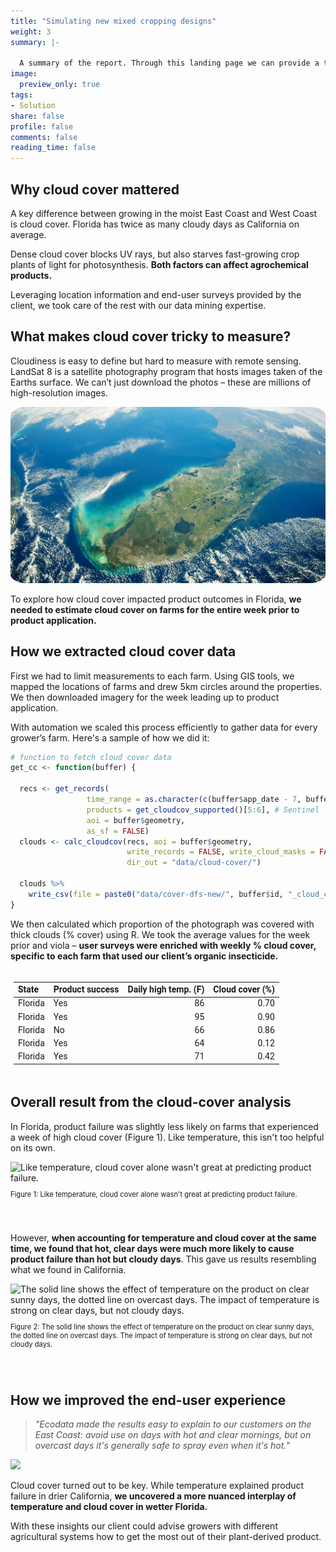 ```yaml
---
title: "Simulating new mixed cropping designs"
weight: 3
summary: |- 

  A summary of the report. Through this landing page we can provide a table of contents of multiple reports, spanning different projects. You can click the image or report title to dive in, or access reports through the upper navigation bar.
image:
  preview_only: true
tags:
- Solution
share: false
profile: false
comments: false
reading_time: false
---
```

<script src="{{< blogdown/postref >}}index_files/kePrint/kePrint.js"></script>
<link href="{{< blogdown/postref >}}index_files/lightable/lightable.css" rel="stylesheet" />



<style>
p.caption {
  font-size: 0.8em;
  padding: 0px 0px 40px 0px;
}
qt {
  color:#525252;
}
</style>

## Why cloud cover mattered

A key difference between growing in the moist East Coast and West Coast is cloud cover. Florida has twice as many cloudy days as California on average.

Dense cloud cover blocks UV rays, but also starves fast-growing crop plants of light for photosynthesis. **Both factors can affect agrochemical products.**

Leveraging location information and end-user surveys provided by the client, we took care of the rest with our data mining expertise.

## What makes cloud cover tricky to measure?

Cloudiness is easy to define but hard to measure with remote sensing. LandSat 8 is a satellite photography program that hosts images taken of the Earths surface. We can’t just download the photos – these are millions of high-resolution images.

<img src="landsat.jpg" style="border-radius: 5%;" />

To explore how cloud cover impacted product outcomes in Florida, **we needed to estimate cloud cover on farms for the entire week prior to product application.**

## How we extracted cloud cover data

First we had to limit measurements to each farm. Using GIS tools, we mapped the locations of farms and drew 5km circles around the properties. We then downloaded imagery for the week leading up to product application.

With automation we scaled this process efficiently to gather data for every grower’s farm. Here's a sample of how we did it:


```r
# function to fetch cloud cover data
get_cc <- function(buffer) {
  
  recs <- get_records(
                 time_range = as.character(c(buffer$app_date - 7, buffer$app_date)), 
                 products = get_cloudcov_supported()[5:6], # Sentinel
                 aoi = buffer$geometry, 
                 as_sf = FALSE)
  clouds <- calc_cloudcov(recs, aoi = buffer$geometry, 
                          write_records = FALSE, write_cloud_masks = FALSE, 
                          dir_out = "data/cloud-cover/")
  
  clouds %>%
    write_csv(file = paste0("data/cover-dfs-new/", buffer$id, "_cloud_cover.csv"))
}
```

We then calculated which proportion of the photograph was covered with thick clouds (% cover) using R. We took the average values for the week prior and viola – **user surveys were enriched with weekly % cloud cover, specific to each farm that used our client’s organic insecticide.**

<div style="border: 0; overflow-x: auto; padding: 5px;"><table class=" lightable-minimal" style="font-family: Roboto; margin-left: auto; margin-right: auto;">
 <thead>
  <tr>
   <th style="text-align:left;"> State </th>
   <th style="text-align:left;"> Product success </th>
   <th style="text-align:right;"> Daily high temp. (F) </th>
   <th style="text-align:right;"> Cloud cover (%) </th>
  </tr>
 </thead>
<tbody>
  <tr>
   <td style="text-align:left;"> Florida </td>
   <td style="text-align:left;"> Yes </td>
   <td style="text-align:right;"> 86 </td>
   <td style="text-align:right;"> 0.70 </td>
  </tr>
  <tr>
   <td style="text-align:left;"> Florida </td>
   <td style="text-align:left;"> Yes </td>
   <td style="text-align:right;"> 95 </td>
   <td style="text-align:right;"> 0.90 </td>
  </tr>
  <tr>
   <td style="text-align:left;"> Florida </td>
   <td style="text-align:left;"> No </td>
   <td style="text-align:right;"> 66 </td>
   <td style="text-align:right;"> 0.86 </td>
  </tr>
  <tr>
   <td style="text-align:left;"> Florida </td>
   <td style="text-align:left;"> Yes </td>
   <td style="text-align:right;"> 64 </td>
   <td style="text-align:right;"> 0.12 </td>
  </tr>
  <tr>
   <td style="text-align:left;"> Florida </td>
   <td style="text-align:left;"> Yes </td>
   <td style="text-align:right;"> 71 </td>
   <td style="text-align:right;"> 0.42 </td>
  </tr>
</tbody>
</table></div>

## Overall result from the cloud-cover analysis

In Florida, product failure was slightly less likely on farms that experienced a week of high cloud cover (Figure 1). Like temperature, this isn't too helpful on its own.

<div class="figure">
<img src="{{< blogdown/postref >}}index_files/figure-html/cloud-1.png" alt="Like temperature, cloud cover alone wasn't great at predicting product failure." width="672" />
<p class="caption">Figure 1: Like temperature, cloud cover alone wasn't great at predicting product failure.</p>
</div>

However, **when accounting for temperature and cloud cover at the same time, we found that hot, clear days were much more likely to cause product failure than hot but cloudy days**. This gave us results resembling what we found in California.

<div class="figure">
<img src="{{< blogdown/postref >}}index_files/figure-html/interaction-1.png" alt="The solid line shows the effect of temperature on the product on clear sunny days, the dotted line on overcast days. The impact of temperature is strong on clear days, but not cloudy days." width="672" />
<p class="caption">Figure 2: The solid line shows the effect of temperature on the product on clear sunny days, the dotted line on overcast days. The impact of temperature is strong on clear days, but not cloudy days.</p>
</div>

## How we improved the end-user experience

> <qt>*"Ecodata made the results easy to explain to our customers on the East Coast: avoid use on days with hot and clear mornings, but on overcast days it's generally safe to spray even when it's hot.*"</qt>

<img src="orchard.jpeg" style="border-radius: 5%;" />

Cloud cover turned out to be key. While temperature explained product failure in drier California, **we uncovered a more nuanced interplay of temperature and cloud cover in wetter Florida.**

With these insights our client could advise growers with different agricultural systems how to get the most out of their plant-derived product.
